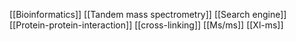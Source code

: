 [[Bioinformatics]]
[[Tandem mass spectrometry]]
[[Search engine]]
[[Protein-protein-interaction]]
[[cross-linking]]
[[Ms/ms]]
[[Xl-ms]]
